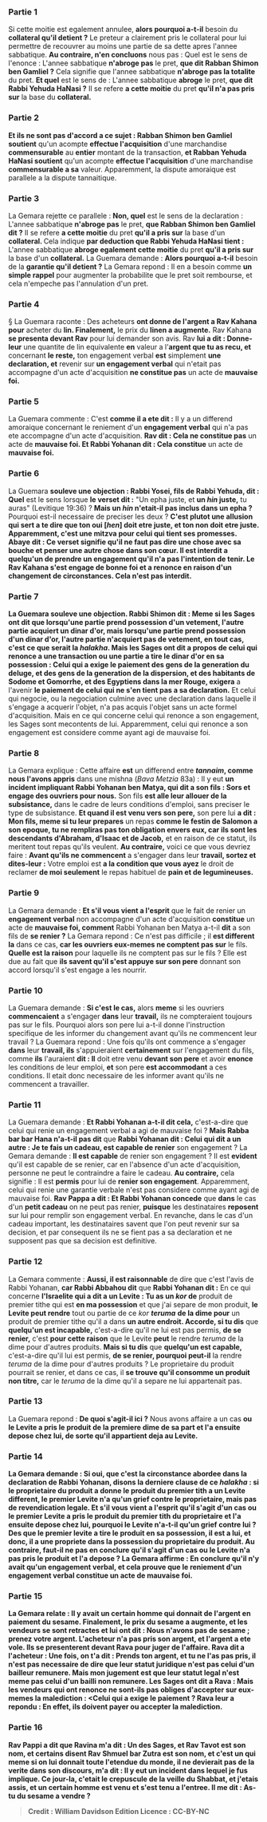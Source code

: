 
### Partie 1
Si cette moitie est egalement annulee, <b>alors pourquoi a-t-il</b> besoin du <b>collateral qu'il detient ?</b> Le preteur a clairement pris le collateral pour lui permettre de recouvrer au moins une partie de sa dette apres l'annee sabbatique. <b>Au contraire, n'en concluons</b> nous pas : Quel</b> est le sens de l'enonce : L'annee sabbatique <b>n'abroge pas</b> le pret, <b>que dit Rabban Shimon ben Gamliel ?</b> Cela signifie que l'annee sabbatique <b>n'abroge pas la totalite</b> du pret. <b>Et quel</b> est le sens de : L'annee sabbatique <b>abroge</b> le pret, <b>que dit Rabbi Yehuda HaNasi ?</b> Il se refere <b>a cette moitie</b> du pret <b>qu'il n'a pas pris sur</b> la base du <b>collateral.</b>

### Partie 2
<b>Et ils ne sont pas d'accord a ce sujet : Rabban Shimon ben Gamliel soutient</b> qu'un acompte <b>effectue l'acquisition</b> d'une marchandise <b>commensurable</b> au <b>entier</b> montant de la transaction, <b>et Rabban Yehuda HaNasi soutient</b> qu'un acompte <b>effectue l'acquisition</b> d'une marchandise <b>commensurable a sa</b> valeur. Apparemment, la dispute amoraique est parallele a la dispute tannaitique.

### Partie 3
La Gemara rejette ce parallele : <b>Non, quel</b> est le sens de la declaration : L'annee sabbatique <b>n'abroge pas</b> le pret, <b>que Rabban Shimon ben Gamliel dit ?</b> Il se refere <b>a cette moitie</b> du pret <b>qu'il a pris sur</b> la base d'un <b>collateral. </b> Cela indique <b>par deduction que Rabbi Yehuda HaNasi tient : </b> L'annee sabbatique <b>abroge egalement cette moitie</b> du pret <b>qu'il a pris sur</b> la base d'un <b>collateral.</b> La Guemara demande : <b>Alors pourquoi a-t-il</b> besoin de la <b>garantie qu'il detient ?</b> La Gemara repond : Il en a besoin comme <b>un simple rappel</b> pour augmenter la probabilite que le pret soit rembourse, et cela n'empeche pas l'annulation d'un pret.

### Partie 4
§ La Guemara raconte : Des acheteurs <b>ont donne de l'argent a Rav Kahana pour</b> acheter du <b>lin. Finalement,</b> le prix du <b>linen a augmente.</b> Rav Kahana <b>se presenta devant Rav</b> pour lui demander son avis. Rav <b>lui a dit : Donne-leur</b> une quantite de lin equivalente <b>en</b> valeur a l'<b>argent que tu as recu, et</b> concernant <b>le reste,</b> ton engagement verbal <b>est</b> simplement <b>une declaration, et</b> revenir sur <b>un engagement verbal</b> qui n'etait pas accompagne d'un acte d'acquisition <b>ne constitue pas</b> un acte de <b>mauvaise foi.</b>

### Partie 5
La Guemara commente : C'est <b>comme il a ete dit :</b> Il y a un differend amoraique concernant le reniement d'un <b>engagement verbal</b> qui n'a pas ete accompagne d'un acte d'acquisition. <b>Rav dit : Cela ne constitue pas</b> un acte de <b>mauvaise foi. Et Rabbi Yohanan dit : Cela constitue</b> un acte de <b>mauvaise foi.</b>

### Partie 6
La Guemara <b>souleve une objection : Rabbi Yosei, fils de Rabbi Yehuda, dit : Quel</b> est le sens lorsque <b>le verset dit :</b> "Un epha juste, et <b>un <i>hin</i> juste,</b> tu auras" (Levitique 19:36) ? <b>Mais un <i>hin</i> n'etait-il pas inclus dans un epha ?</b> Pourquoi est-il necessaire de preciser les deux ? <b>C'est plutot une allusion qui sert <b>a te dire que ton oui [<i>hen</i>]</b> doit etre <b>juste, et ton non</b> doit etre <b>juste.</b> Apparemment, c'est une mitzva pour celui qui tient ses promesses. <b>Abaye dit : Ce</b> verset signifie <b>qu'il ne faut pas dire une</b> chose <b>avec</b> sa <b>bouche et</b> penser <b>une</b> autre chose <b>dans</b> son <b>cœur.</b> Il est interdit a quelqu'un de prendre un engagement qu'il n'a pas l'intention de tenir. Le Rav Kahana s'est engage de bonne foi et a renonce en raison d'un changement de circonstances. Cela n'est pas interdit.

### Partie 7
La Guemara <b>souleve une objection. Rabbi Shimon dit : Meme si</b> les Sages <b>ont dit</b> que lorsqu'une partie prend possession d'un <b>vetement,</b> l'autre partie <b>acquiert un dinar d'or, mais</b> lorsqu'une partie prend possession d'un <b>dinar d'or,</b> l'autre partie <b>n'acquiert pas de vetement, en tout cas, c'est</b> ce que serait la <b><i>halakha</i></b>. <b>Mais</b> les Sages ont <b>dit</b> a propos de celui qui renonce a une transaction ou une partie a tire le dinar d'or en sa possession : <b>Celui qui a exige le paiement des gens de la generation du deluge, et des gens de la generation de la dispersion, et des habitants de Sodome et Gomorrhe, et des Egyptiens dans la</b> mer Rouge, exigera</b> a l'avenir <b>le paiement de celui qui ne s'en tient pas a sa declaration.</b> Et celui qui negocie, ou la negociation culmine avec une declaration dans laquelle il s'engage a acquerir l'objet, n'a pas acquis l'objet sans un acte formel d'acquisition. Mais en ce qui concerne celui qui renonce a son engagement, les Sages sont mecontents de lui. Apparemment, celui qui renonce a son engagement est considere comme ayant agi de mauvaise foi.

### Partie 8
La Gemara explique : Cette affaire <b>est</b> un differend entre <b><i>tannaim</i>, comme nous l'avons appris</b> dans une mishna (<i>Bava Metzia</i> 83a) : Il y eut <b>un incident impliquant Rabbi Yohanan ben Matya, qui dit a son fils : Sors et engage des ouvriers pour nous.</b> Son fils <b>est alle leur allouer de la subsistance,</b> dans le cadre de leurs conditions d'emploi, sans preciser le type de subsistance. <b>Et quand il est venu vers son pere,</b> son pere lui <b>a dit : Mon fils, meme si tu leur prepares</b> un repas <b>comme le festin de Salomon a son epoque, tu ne rempliras pas ton obligation envers eux, car ils sont les descendants d'Abraham, d'Isaac et de Jacob,</b> et en raison de ce statut, ils meritent tout repas qu'ils veulent. <b>Au contraire,</b> voici ce que vous devriez faire : <b>Avant qu'ils ne commencent</b> a s'engager dans leur <b>travail, sortez et dites-leur :</b> Votre emploi est <b>a la condition que vous ayez</b> le droit de reclamer <b>de moi seulement</b> le repas habituel de <b>pain et de legumineuses.</b>

### Partie 9
La Gemara demande : <b>Et s'il vous vient a l'esprit</b> que le fait de renier un <b>engagement verbal</b> non accompagne d'un acte d'acquisition <b>constitue</b> un acte de <b>mauvaise foi, comment</b> Rabbi Yohanan ben Matya a-t-il <b>dit</b> a son fils de <b>se renier ?</b> La Gemara repond : Ce n'est pas difficile ; il <b>est different la</b> dans ce cas, <b>car les ouvriers eux-memes ne comptent pas sur</b> le fils. <b>Quelle est la raison</b> pour laquelle ils ne comptent pas sur le fils ? Elle est due au fait que <b>ils savent qu'il s'est appuye sur son pere</b> donnant son accord lorsqu'il s'est engage a les nourrir.

### Partie 10
La Guemara demande : <b>Si c'est le cas,</b> alors <b>meme</b> si les ouvriers <b>commencaient</b> a s'engager <b>dans</b> leur <b>travail,</b> ils ne compteraient toujours pas sur le fils. Pourquoi alors son pere lui a-t-il donne l'instruction specifique de les informer du changement avant qu'ils ne commencent leur travail ? La Guemara repond : Une fois qu'ils ont commence</b> a s'engager <b>dans</b> leur <b>travail, ils</b> s'appuieraient <b>certainement</b> sur l'engagement du fils, comme <b>ils</b> l'auraient <b>dit : Il</b> doit etre venu <b>devant son pere</b> et avoir <b>enonce</b> les conditions de leur emploi, <b>et</b> son pere <b>est accommodant</b> a ces conditions. Il etait donc necessaire de les informer avant qu'ils ne commencent a travailler.

### Partie 11
La Guemara demande : <b>Et Rabbi Yohanan a-t-il dit cela,</b> c'est-a-dire que celui qui renie un engagement verbal a agi de mauvaise foi ? <b>Mais Rabba bar bar Hana n'a-t-il pas dit</b> que <b>Rabbi Yohanan dit : Celui qui dit a un autre : Je te fais un cadeau, est capable de renier</b> son engagement ? La Gemara demande : <b>Il est capable</b> de renier son engagement ? Il est <b>evident</b> qu'il est capable de se renier, car en l'absence d'un acte d'acquisition, personne ne peut le contraindre a faire le cadeau. <b>Au contraire,</b> cela signifie : Il est <b>permis</b> pour lui de <b>renier son engagement</b>. Apparemment, celui qui renie une garantie verbale n'est pas considere comme ayant agi de mauvaise foi. <b>Rav Pappa a dit : Et Rabbi Yohanan concede</b> que <b>dans</b> le cas d'un <b>petit cadeau</b> on ne peut pas renier, <b>puisque</b> les destinataires <b>reposent</b> sur lui pour remplir son engagement verbal. En revanche, dans le cas d'un cadeau important, les destinataires savent que l'on peut revenir sur sa decision, et par consequent ils ne se fient pas a sa declaration et ne supposent pas que sa decision est definitive.

### Partie 12
La Gemara commente : <b>Aussi, il est raisonnable</b> de dire que c'est l'avis de Rabbi Yohanan, <b>car Rabbi Abbahou dit</b> que <b>Rabbi Yohanan dit :</b> En ce qui concerne <b>l'Israelite qui a dit a un Levite : Tu as un <i>kor</i> de</b> produit de premier</b> tithe</b> qui est <b>en ma possession</b> et que j'ai separe de mon produit, <b>le Levite peut rendre</b> tout ou partie de ce <i>kor <b>teruma</b></i> <b>de la dime pour</b> un produit de premier tithe qu'il a dans <b>un autre endroit. Accorde, si tu dis</b> que <b>quelqu'un est incapable,</b> c'est-a-dire qu'il ne lui est pas permis, <b>de se renier,</b> c'est <b>pour cette raison</b> que le Levite <b>peut</b> le rendre <i>teruma</i> de la dime pour d'autres produits. <b>Mais si tu dis</b> que <b>quelqu'un est capable,</b> c'est-a-dire qu'il lui est permis, <b>de se renier, pourquoi peut-il</b> la rendre <i>teruma</i> de la dime pour d'autres produits ? Le proprietaire du produit pourrait se renier, et dans ce cas, il <b>se trouve qu'il consomme un produit non titre,</b> car le <i>teruma</i> de la dime qu'il a separe ne lui appartenait pas.

### Partie 13
La Guemara repond : <b>De quoi s'agit-il ici ?</b> Nous avons affaire a un cas <b>ou le Levite <b>a pris</b> le produit de la premiere dime <b>de sa part et l'a ensuite depose chez lui,</b> de sorte qu'il appartient deja au Levite.

### Partie 14
La Gemara demande : <b>Si oui,</b> que c'est la circonstance abordee dans la declaration de Rabbi Yohanan, <b>disons la derniere clause</b> de ce <i>halakha</i> : si le proprietaire du produit <b>a donne</b> le produit du premier tith <b>a un Levite different,</b> le premier Levite <b>n'a qu'un grief contre</b> le proprietaire, mais pas de revendication legale. <b>Et s'il vous vient a l'esprit</b> qu'il s'agit d'un cas <b>ou</b> le premier Levite <b>a pris</b> le produit du premier tith <b>du proprietaire <b>et l'a ensuite depose chez lui, pourquoi</b> le Levite <b>n'a-t-il qu'un grief contre lui ? Des que</b> le premier levite a <b>tire</b> le produit en sa possession, il est a lui, et donc, <b>il a une propriete dans</b> la possession du proprietaire du produit. <b>Au contraire,</b> faut-il <b>ne pas en conclure</b> qu'il s'agit d'un cas <b>ou</b> le Levite <b>n'a pas pris</b> le produit et l'a depose ? La Gemara affirme : <b>En conclure</b> qu'il n'y avait qu'un engagement verbal, et cela prouve que le reniement d'un engagement verbal constitue un acte de mauvaise foi.

### Partie 15
La Gemara relate : Il y avait <b>un certain homme qui donnait de l'argent</b> en paiement <b>du sesame. Finalement,</b> le prix du <b>sesame a augmente,</b> et les vendeurs <b>se sont retractes et lui ont dit : Nous n'avons pas de sesame ; prenez votre argent.</b> L'acheteur <b>n'a pas pris son argent,</b> et l'argent <b>a ete vole. Ils se presenterent devant Rava</b> pour juger de l'affaire. Rava <b>dit a</b> l'acheteur : <b>Une fois, on t'a dit : Prends ton argent, et tu ne l'as pas pris</b>, <b>il n'est pas necessaire</b> de dire <b>que</b> leur statut juridique <b>n'est pas</b> celui d'un <b>bailleur remunere. Mais</b> mon jugement est que leur statut legal <b>n'est meme pas</b> celui d'un bailli non remunere. Les Sages ont dit a Rava : Mais les vendeurs qui ont renonce ne sont-ils pas obliges d'accepter sur eux-memes la malediction : <Celui qui a exige le paiement ? Rava leur a repondu : En effet,</b> ils doivent payer ou accepter la malediction.

### Partie 16
<b>Rav Pappi a dit</b> que <b>Ravina m'a dit : Un des Sages, et Rav Tavot est son nom, et certains disent Rav Shmuel bar Zutra est son nom,</b> et c'est un <b>qui</b> meme <b>si on lui donnait toute l'etendue du monde, il ne devierait pas de</b> la verite dans <b>son discours, m'a dit : Il y eut un incident dans lequel je</b> fus implique. Ce <b>jour-la,</b> c'etait <b>le crepuscule de la veille du Shabbat, et j'etais assis, et un certain homme est venu et s'est tenu a l'entree.</b> Il <b>me dit : As-tu du sesame a vendre ?</b>

>Credit : William Davidson Edition
>Licence : CC-BY-NC